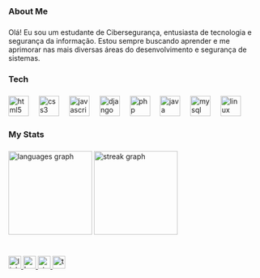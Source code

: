 <h3 align="left">About Me</h3>

###

<p align="left">Olá! Eu sou um estudante de Cibersegurança, entusiasta de tecnologia e segurança da informação. Estou sempre buscando aprender e me aprimorar nas mais diversas áreas do desenvolvimento e segurança de sistemas.</p>

###

<h3 align="left">Tech</h3>

###

<div align="left">
  <img src="https://skillicons.dev/icons?i=html" height="40" alt="html5 logo"  />
  <img width="12" />
  <img src="https://skillicons.dev/icons?i=css" height="40" alt="css3 logo"  />
  <img width="12" />
  <img src="https://skillicons.dev/icons?i=js" height="40" alt="javascript logo"  />
  <img width="12" />
  <img src="https://skillicons.dev/icons?i=django" height="40" alt="django logo"  />
  <img width="12" />
  <img src="https://skillicons.dev/icons?i=php" height="40" alt="php logo"  />
  <img width="12" />
  <img src="https://skillicons.dev/icons?i=java" height="40" alt="java logo"  />
  <img width="12" />
  <img src="https://skillicons.dev/icons?i=mysql" height="40" alt="mysql logo"  />
  <img width="12" />
  <img src="https://cdn.jsdelivr.net/gh/devicons/devicon/icons/linux/linux-original.svg" height="40" alt="linux logo"  />
</div>

###

<h3 align="left">My Stats</h3>

###

<div align="left">
  <img src="https://github-readme-stats.vercel.app/api/top-langs?username=Lucas-Rocha7&locale=en&hide_title=false&layout=compact&card_width=320&langs_count=10&theme=dracula&hide_border=true&order=2" height="165" alt="languages graph"  />
  <img src="https://streak-stats.demolab.com?user=Lucas-Rocha7&locale=en&mode=daily&theme=dark&hide_border=true&border_radius=5&order=3" height="165" alt="streak graph"  />
</div>

###

<br clear="both">

<div align="left">
  <a href="https://www.linkedin.com/in/lucas-rocha-4424012ba?utm_source=share&utm_campaign=share_via&utm_content=profile&utm_medium=android_app                                                                                                                            https://www.linkedin.com/in/lucas-rocha-4424012ba?utm_source=share&utm_campaign=share_via&utm_content=profile&utm_medium=android_app                             " target="_blank">
    <img src="https://img.shields.io/static/v1?message=LinkedIn&logo=linkedin&label=&color=0077B5&logoColor=white&labelColor=&style=for-the-badge" height="25" alt="linkedin logo"  />
  </a>
  <a href="https://www.hackerrank.com/profile/lucasrsilva2003" target="_blank">
    <img src="https://img.shields.io/static/v1?message=HackerRank&logo=hackerrank&label=&color=2EC866&logoColor=white&labelColor=&style=for-the-badge" height="25" alt="hackerrank logo"  />
  </a>
  <a href="https://stackoverflow.com/users/26115961/lucas-rocha" target="_blank">
    <img src="https://img.shields.io/static/v1?message=Stackoverflow&logo=stackoverflow&label=&color=FE7A16&logoColor=white&labelColor=&style=for-the-badge" height="25" alt="stackoverflow logo"  />
  </a>
  <a href="https://tryhackme.com/p/lucasrsilva2003" target="_blank">
    <img src="https://img.shields.io/static/v1?message=TryHackMe&logo=tryhackme&label=&color=88cc14&logoColor=white&labelColor=&style=for-the-badge" height="25" alt="tryhackme logo"  />
  </a>
</div>

###
